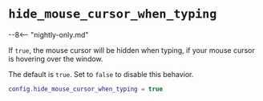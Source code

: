 # `hide_mouse_cursor_when_typing`

--8<-- "nightly-only.md"

If `true`, the mouse cursor will be hidden when typing, if your mouse cursor is
hovering over the window.

The default is `true`. Set to `false` to disable this behavior.

```lua
config.hide_mouse_cursor_when_typing = true
```
